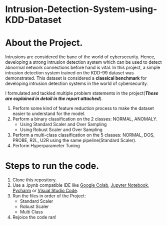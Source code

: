 # Intrusion-Detection-System-using-KDD-Dataset

# About the Project.

Intrusions are considered the bane of the world of cybersecurity.
Hence, developing a strong intrusion detection system which can
be used to detect abnormal network connections before hand is
vital. In this project, a simple intrusion detection system trained
on the KDD-99 dataset was demonstrated. This dataset is considered a **classical benchmark** for developing intrusion detection systems in the world of cybersecurity.

I formulated and tackled multiple problem statements in the project(***These are explained in detail in the report attached***).
1. Perform some kind of feature reduction process to make the dataset easier
to understand for the model.
2. Perform a binary classification on the 2 classes: NORMAL, ANOMALY.
   - Using Standard Scaler and Over Sampling
   - Using Robust Scaler and Over Sampling
3. Perform a multi-class classification on the 5 classes: NORMAL, DOS,
PROBE, R2L, U2R using the same pipeline(Standard Scaler).
4. Perform Hyperparameter Tuning

# Steps to run the code.
1. Clone this repository.
2. Use a .ipynb compatible IDE like [Google Colab](https://research.google.com/colaboratory/), [Jupyter Notebook](https://www.anaconda.com/download), [Pycharm](https://www.jetbrains.com/pycharm/download/) or [Visual Studio Code](https://code.visualstudio.com/download).
3. Run the files in order of the Project:
    - Standard Scaler
    - Robust Scaler
    - Multi Class
4. Rejoice the code ran!

